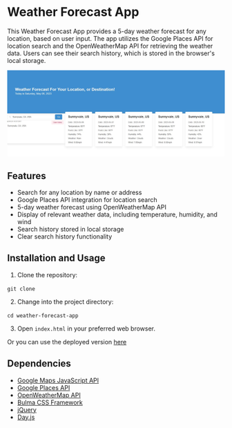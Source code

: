 # Weather Forecast App

This Weather Forecast App provides a 5-day weather forecast for any location, based on user input. The app utilizes the Google Places API for location search and the OpenWeatherMap API for retrieving the weather data. Users can see their search history, which is stored in the browser's local storage.

![Weather Forecast App Screenshot](./assets/images/screenshot.jpg)

## Features

- Search for any location by name or address
- Google Places API integration for location search
- 5-day weather forecast using OpenWeatherMap API
- Display of relevant weather data, including temperature, humidity, and wind
- Search history stored in local storage
- Clear search history functionality

## Installation and Usage

1. Clone the repository:

`git clone `

2. Change into the project directory:

`cd weather-forecast-app`

3. Open `index.html` in your preferred web browser.

Or you can use the deployed version [here]()

## Dependencies

- [Google Maps JavaScript API](https://developers.google.com/maps/documentation/javascript/overview)
- [Google Places API](https://developers.google.com/maps/documentation/places/web-service/overview)
- [OpenWeatherMap API](https://openweathermap.org/api)
- [Bulma CSS Framework](https://bulma.io/)
- [jQuery](https://jquery.com/)
- [Day.js](https://day.js.org/)

